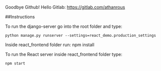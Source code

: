 Goodbye Github! Hello Gitlab: https://gitlab.com/athanrous

##Instructions

To run the django-server go into the root folder and type:

	python manage.py runserver --settings=react_demo.production_settings

Inside react_frontend folder run:
	npm install

To run the React server inside react_frontend folder type:

	npm start 
